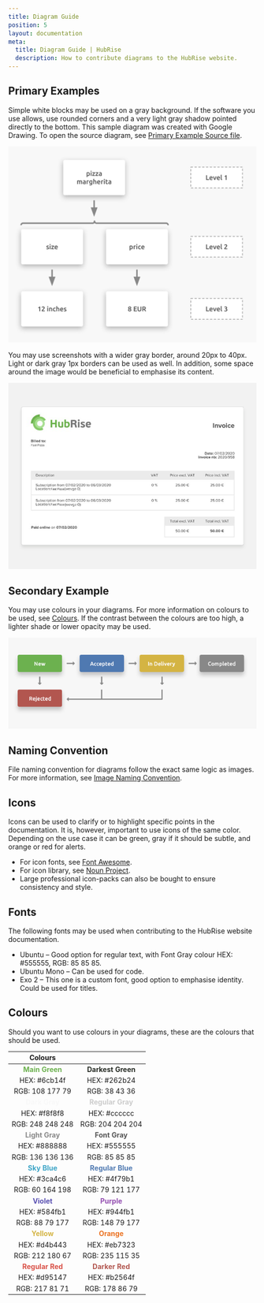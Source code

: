 ```yaml
---
title: Diagram Guide
position: 5
layout: documentation
meta:
  title: Diagram Guide | HubRise
  description: How to contribute diagrams to the HubRise website.
---
```


[comment]: # (This page has been duplicated in .../contributing/fr)

## Primary Examples

Simple white blocks may be used on a gray background.
If the software you use allows, use rounded corners and a very light gray shadow pointed directly to the bottom.
This sample diagram was created with Google Drawing. To open the source diagram, see [Primary Example Source file](https://docs.google.com/drawings/d/1XaW7_OEfRfvW-AZz80lBrnN6LOeCYwsKZW_zsFC50qs/edit?usp=sharing).

![HubRise primary diagram example with no colors](../images/004-en-example-diagram-no-colours.png)

You may use screenshots with a wider gray border, around 20px to 40px. Light or dark gray 1px borders can be used as well. In addition, some space around the image would be beneficial to emphasise its content.

![Example of a screenshot](../images/005-en-screenshot-example.png)

## Secondary Example

You may use colours in your diagrams. For more information on colours to be used, see [Colours](#colours).
If the contrast between the colours are too high, a lighter shade or lower opacity may be used.

![Example of a diagram with colours](../images/006-en-diagram-use-with-colours.png)

## Naming Convention

File naming convention for diagrams follow the exact same logic as images. For more information, see [Image Naming Convention](/contributing/screenshots-guide/#naming-convention).

## Icons

Icons can be used to clarify or to highlight specific points in the documentation. It is, however, important to use icons of the same color. Depending on the use case it can be green, gray if it should be subtle, and orange or red for alerts.

- For icon fonts, see [Font Awesome](https://fontawesome.com/download).
- For icon library, see [Noun Project](https://thenounproject.com/).
- Large professional icon-packs can also be bought to ensure consistency and style.

## Fonts

The following fonts may be used when contributing to the HubRise website documentation.

- Ubuntu – Good option for regular text, with Font Gray colour HEX: #555555, RGB: 85 85 85.
- Ubuntu Mono – Can be used for code.
- Exo 2 – This one is a custom font, good option to emphasise identity. Could be used for titles.

## Colours

Should you want to use colours in your diagrams, these are the colours that should be used.

|                      Colours                       |                                                      |
| :------------------------------------------------: | :--------------------------------------------------: |
| <span style="color:#6cb14f">**Main Green**</span>  | <span style="color:#262b24">**Darkest Green**</span> |
|                    HEX: #6cb14f                    |                     HEX: #262b24                     |
|                  RGB: 108 177 79                   |                    RGB: 38 43 36                     |
|  <span style="color:#f8f8f8">**Dark Gray**</span>  | <span style="color:#cccccc">**Regular Gray**</span>  |
|                    HEX: #f8f8f8                    |                     HEX: #cccccc                     |
|                  RGB: 248 248 248                  |                   RGB: 204 204 204                   |
| <span style="color:#888888">**Light Gray**</span>  |   <span style="color:#555555">**Font Gray**</span>   |
|                    HEX: #888888                    |                     HEX: #555555                     |
|                  RGB: 136 136 136                  |                    RGB: 85 85 85                     |
|  <span style="color:#3ca4c6">**Sky Blue**</span>   | <span style="color:#4f79b1">**Regular Blue**</span>  |
|                    HEX: #3ca4c6                    |                     HEX: #4f79b1                     |
|                  RGB: 60 164 198                   |                   RGB: 79 121 177                    |
|   <span style="color:#584fb1">**Violet**</span>    |    <span style="color:#944fb1">**Purple**</span>     |
|                    HEX: #584fb1                    |                     HEX: #944fb1                     |
|                   RGB: 88 79 177                   |                   RGB: 148 79 177                    |
|   <span style="color:#d4b443">**Yellow**</span>    |    <span style="color:#eb7323">**Orange**</span>     |
|                    HEX: #d4b443                    |                     HEX: #eb7323                     |
|                  RGB: 212 180 67                   |                   RGB: 235 115 35                    |
| <span style="color:#d95147">**Regular Red**</span> |  <span style="color:#b2564f">**Darker Red**</span>   |
|                    HEX: #d95147                    |                     HEX: #b2564f                     |
|                   RGB: 217 81 71                   |                    RGB: 178 86 79                    |
